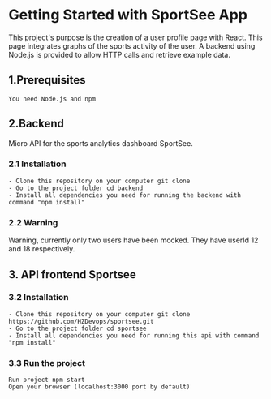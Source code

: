 # Getting Started with SportSee App

This project's purpose is the creation of a user profile page with React. This page integrates graphs of the sports activity of the user. 
A backend using Node.js is provided to allow HTTP calls and retrieve example data.

## 1.Prerequisites

    You need Node.js and npm
    
## 2.Backend

Micro API for the sports analytics dashboard SportSee.

### 2.1 Installation
    - Clone this repository on your computer git clone
    - Go to the project folder cd backend
    - Install all dependencies you need for running the backend with command "npm install"

### 2.2 Warning
Warning, currently only two users have been mocked. They have userId 12 and 18 respectively.

## 3. API frontend Sportsee

### 3.2 Installation
    - Clone this repository on your computer git clone https://github.com/HZDevops/sportsee.git
    - Go to the project folder cd sportsee
    - Install all dependencies you need for running this api with command "npm install"

### 3.3 Run the project
    Run project npm start
    Open your browser (localhost:3000 port by default)

